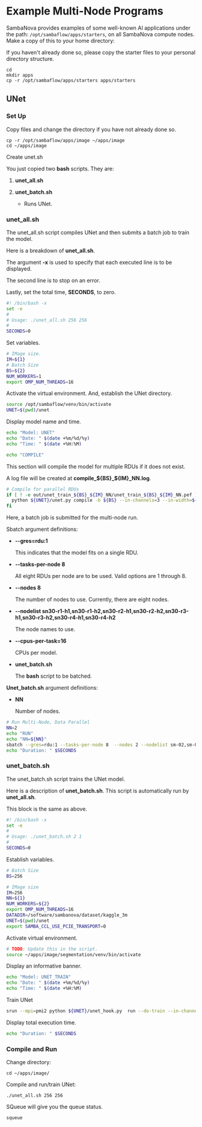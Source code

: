 # Example Multi-Node Programs

SambaNova provides examples of some well-known AI applications under the path: `/opt/sambaflow/apps/starters`, on all SambaNova compute nodes. Make a copy of this to your home directory:

If you haven't already done so, please copy the starter files to your personal directory structure.

```console
cd
mkdir apps
cp -r /opt/sambaflow/apps/starters apps/starters
```

## UNet

### Set Up

Copy files and change the directory if you have not already done so.

```console
cp -r /opt/sambaflow/apps/image ~/apps/image
cd ~/apps/image
```



Create unet.sh




You just copied two **bash** scripts.  They are:

1. **unet_all.sh**
2. **unet_batch.sh**

    - Runs UNet.

### unet_all.sh

The unet_all.sh script compiles UNet and then submits a batch job to train the model.

Here is a breakdown of **unet_all.sh**.

The argument **-x** is used to specify that each executed line is to be displayed.

The second line is to stop on an error.

Lastly, set the total time, **SECONDS**, to zero.

```bash
#! /bin/bash -x
set -e
#
# Usage: ./unet_all.sh 256 256
#
SECONDS=0
```

Set variables.

```bash
# IMage size.
IM=${1}
# Batch Size
BS=${2}
NUM_WORKERS=1
export OMP_NUM_THREADS=16
```

Activate the virtual environment.  And, establish the UNet directory.

```bash
source /opt/sambaflow/venv/bin/activate
UNET=$(pwd)/unet
```

Display model name and time.

```bash
echo "Model: UNET"
echo "Date: " $(date +%m/%d/%y)
echo "Time: " $(date +%H:%M)

echo "COMPILE"
```

This section will compile the model for multiple RDUs if it does not exist.

A log file will be created at **compile_${BS}_${IM}_NN.log**.

```bash
# Compile for parallel RDUs
if [ ! -e out/unet_train_${BS}_${IM}_NN/unet_train_${BS}_${IM}_NN.pef ] ; then
  python ${UNET}/unet.py compile -b ${BS} --in-channels=3 --in-width=${IM} --in-height=${IM} --enable-conv-tiling --mac-v2 --compiler-configs-file ${UNET}/jsons/compiler_configs/unet_compiler_configs_no_inst.json --pef-name="unet_train_${BS}_${IM}_NN"  --data-parallel -ws 2 > compile_${BS}_${IM}_NN.log 2>&1
fi
```

Here, a batch job is submitted for the multi-node run.

Sbatch argument definitions:

  - **--gres=rdu:1**

    This indicates that the model fits on a single RDU.

  - **--tasks-per-node 8**

    All eight RDUs per node are to be used.  Valid options are 1 through 8.

  - **--nodes 8**

    The number of nodes to use.  Currently, there are eight nodes.

  - **--nodelist sn30-r1-h1,sn30-r1-h2,sn30-r2-h1,sn30-r2-h2,sn30-r3-h1,sn30-r3-h2,sn30-r4-h1,sn30-r4-h2**

    The node names to use.

  - **--cpus-per-task=16**

    CPUs per model.

  - **unet_batch.sh**

    The **bash** script to be batched.

**Unet_batch.sh** argument definitions:

  - **NN**

    Number of nodes.

```bash
# Run Multi-Node, Data Parallel
NN=2
echo "RUN"
echo "NN=${NN}"
sbatch --gres=rdu:1 --tasks-per-node 8  --nodes 2 --nodelist sm-02,sm-01 --cpus-per-task=16 ./unet_batch.sh ${NN} ${NUM_WORKERS}
echo "Duration: " $SECONDS
```

### unet_batch.sh

The unet_batch.sh script trains the UNet model.

Here is a description of **unet_batch.sh**.  This script is automatically run by **unet_all.sh**.

This block is the same as above.

```bash
#! /bin/bash -x
set -e
#
# Usage: ./unet_batch.sh 2 1
#
SECONDS=0
```

Establish variables.

```bash
# Batch Size
BS=256

# IMage size
IM=256
NN=${1}
NUM_WORKERS=${2}
export OMP_NUM_THREADS=16
DATADIR=/software/sambanova/dataset/kaggle_3m
UNET=$(pwd)/unet
export SAMBA_CCL_USE_PCIE_TRANSPORT=0
```

Activate virtual environment.

```bash
# TODO: Update this in the script.
source ~/apps/image/segmentation/venv/bin/activate
```

Display an informative banner.

```bash
echo "Model: UNET_TRAIN"
echo "Date: " $(date +%m/%d/%y)
echo "Time: " $(date +%H:%M)
```

Train UNet

```bash
srun --mpi=pmi2 python ${UNET}/unet_hook.py  run --do-train --in-channels=3 --in-width=${IM} --in-height=${IM} --init-features 32 --batch-size=${BS} --epochs 2   --data-dir ${DATADIR} --log-dir log_dir_unet_${NN}_train_kaggle --pef=$(pwd)/out/unet_train_${BS}_${IM}_NN/unet_train_${BS}_${IM}_NN.pef --data-parallel --reduce-on-rdu --num-workers=${NUM_WORKERS}
```

Display total execution time.

```bash
echo "Duration: " $SECONDS
```

### Compile and Run

Change directory:

```console
cd ~/apps/image/
```

Compile and run/train UNet:

```console
./unet_all.sh 256 256
```

SQueue will give you the queue status.

```console
squeue
```
